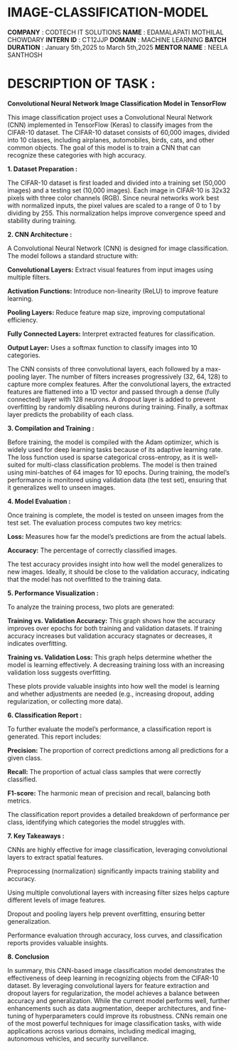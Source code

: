 # IMAGE-CLASSIFICATION-MODEL
**COMPANY**        : CODTECH IT SOLUTIONS
**NAME**           : EDAMALAPATI MOTHILAL CHOWDARY
**INTERN ID**      : CT12JJP
**DOMAIN**         : MACHINE LEARNING
**BATCH DURATION** : January 5th,2025 to March 5th,2025
**MENTOR NAME**    : NEELA SANTHOSH

# DESCRIPTION OF TASK : 
**Convolutional Neural Network Image Classification Model in TensorFlow**

This image classification project uses a Convolutional Neural Network (CNN) implemented in TensorFlow (Keras) to classify images from the CIFAR-10 dataset. The CIFAR-10 dataset consists of 60,000 images, divided into 10 classes, including airplanes, automobiles, birds, cats, and other common objects. The goal of this model is to train a CNN that can recognize these categories with high accuracy.

**1. Dataset Preparation :**

The CIFAR-10 dataset is first loaded and divided into a training set (50,000 images) and a testing set (10,000 images). Each image in CIFAR-10 is 32x32 pixels with three color channels (RGB). Since neural networks work best with normalized inputs, the pixel values are scaled to a range of 0 to 1 by dividing by 255. This normalization helps improve convergence speed and stability during training.

**2. CNN Architecture :**

A Convolutional Neural Network (CNN) is designed for image classification. The model follows a standard structure with:

**Convolutional Layers:** Extract visual features from input images using multiple filters.

**Activation Functions:** Introduce non-linearity (ReLU) to improve feature learning.

**Pooling Layers:** Reduce feature map size, improving computational efficiency.

**Fully Connected Layers:** Interpret extracted features for classification.

**Output Layer:** Uses a softmax function to classify images into 10 categories.

The CNN consists of three convolutional layers, each followed by a max-pooling layer. The number of filters increases progressively (32, 64, 128) to capture more complex features. After the convolutional layers, the extracted features are flattened into a 1D vector and passed through a dense (fully connected) layer with 128 neurons. A dropout layer is added to prevent overfitting by randomly disabling neurons during training. Finally, a softmax layer predicts the probability of each class.

**3. Compilation and Training :**

Before training, the model is compiled with the Adam optimizer, which is widely used for deep learning tasks because of its adaptive learning rate. The loss function used is sparse categorical cross-entropy, as it is well-suited for multi-class classification problems. The model is then trained using mini-batches of 64 images for 10 epochs. During training, the model’s performance is monitored using validation data (the test set), ensuring that it generalizes well to unseen images.

**4. Model Evaluation :**

Once training is complete, the model is tested on unseen images from the test set. The evaluation process computes two key metrics:

**Loss:** Measures how far the model’s predictions are from the actual labels.

**Accuracy:** The percentage of correctly classified images.

The test accuracy provides insight into how well the model generalizes to new images. Ideally, it should be close to the validation accuracy, indicating that the model has not overfitted to the training data.

**5. Performance Visualization :**

To analyze the training process, two plots are generated:

**Training vs. Validation Accuracy:** This graph shows how the accuracy improves over epochs for both training and validation datasets. If training accuracy increases but validation accuracy stagnates or decreases, it indicates overfitting.

**Training vs. Validation Loss:** This graph helps determine whether the model is learning effectively. A decreasing training loss with an increasing validation loss suggests overfitting.

These plots provide valuable insights into how well the model is learning and whether adjustments are needed (e.g., increasing dropout, adding regularization, or collecting more data).

**6. Classification Report :**

To further evaluate the model’s performance, a classification report is generated. This report includes:

**Precision:** The proportion of correct predictions among all predictions for a given class.

**Recall:** The proportion of actual class samples that were correctly classified.

**F1-score:** The harmonic mean of precision and recall, balancing both metrics.

The classification report provides a detailed breakdown of performance per class, identifying which categories the model struggles with.

**7. Key Takeaways :**

CNNs are highly effective for image classification, leveraging convolutional layers to extract spatial features.

Preprocessing (normalization) significantly impacts training stability and accuracy.

Using multiple convolutional layers with increasing filter sizes helps capture different levels of image features.

Dropout and pooling layers help prevent overfitting, ensuring better generalization.

Performance evaluation through accuracy, loss curves, and classification reports provides valuable insights.

**8. Conclusion**

In summary, this CNN-based image classification model demonstrates the effectiveness of deep learning in recognizing objects from the CIFAR-10 dataset. By leveraging convolutional layers for feature extraction and dropout layers for regularization, the model achieves a balance between accuracy and generalization. While the current model performs well, further enhancements such as data augmentation, deeper architectures, and fine-tuning of hyperparameters could improve its robustness. CNNs remain one of the most powerful techniques for image classification tasks, with wide applications across various domains, including medical imaging, autonomous vehicles, and security surveillance.

